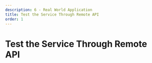 ```yaml
---
description: 6 - Real World Application
title: Test the Service Through Remote API
order: 1
---
```


# Test the Service Through Remote API
<!-- 
<div class="ahead">
<h4>Exercise Goals</h4>
	<ul>
		<li>Find the test site ID</li>
		<li>Add an Assignment using browser console</li>
		<li>Get an Assignment through JSON API test page </li>
		<li>Delete an Assignment through JSON API test page </li>
	</ul>
</div>

## Find the Test Site ID

We have to find an ID (`groupId`) for the site where we are going to create our test assignments. We'll be using the default guest site for this exercise:

1. **Sign in** to Liferay with your web browser.
2. **Open** the site administration panel in the *Product Menu*.
3. **Click** on  *Configuration → Settings*.
4. **Find** the *Site ID* value.

<img src="../images/find-the-site-id.png" style="max-height: 30%"/>

## Add an Assignment Using Browser Console

1. **Make sure** that you are logged in to the portal.
2. **Open** the JavaScript console of your favorite browser (Usually __Ctrl+Shift+J__ (Windows / Linux) or __Cmd+Opt+J__ (OSX))

	<br />
	<img src="../images/js-console.png" style="max-height: 85%"/>
	<br />
3. **Use** following JSON snippet in the Javascript console (__check that the site ID matches__):

	```json
	Liferay.Service('/gradebook.assignment/add-assignment', {
		groupId: 20123,
		titleMap: { 'en_US': 'How to make a birthday cake'} ,
		descriptionMap: { 'en_US': 'Design most delicious and beautiful birthday cake.'},
		dueDate: (new Date('2019-08-22')).getTime()
	}, function(obj) {
		console.log(obj);
	});
	```

	* You should get an assignment as JSON as a response:

	<img src="../images/add-assignment-response.png" style="max-height: 40%"/>

4. **Find** the `assignmentId` in the JSON response, that is required at the next step.

## Get an Assignment through JSON API Test Page 

1. **Open** http://localhost:8080/api/jsonws in your web browser.
2. **Choose** *Gradebook* in the *Context Name* menu.

<img src="../images/select-gradebook-context.png" style="max-height: 100%"/>

On the menu, you'll see a list of methods we just added to our remote service. We'll now test our service with a browser's Javascript console.

3. **Click** *get-assignment* on the JSONWS API test page menu.
4. **Enter** the assignment ID.
5. **Click** *Invoke*.

## Delete an Assignment through JSON API Test Page 

1. **Click** *delete-assignment* on the page menu.
2. **Enter** the assignment ID.
3. **Click** *Invoke*. -->
